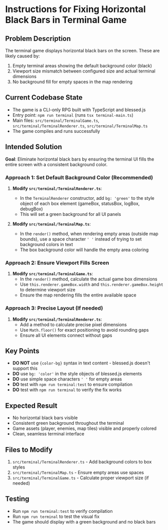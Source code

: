 # Instructions for Fixing Horizontal Black Bars in Terminal Game

## Problem Description

The terminal game displays horizontal black bars on the screen. These are likely caused by:

1. Empty terminal areas showing the default background color (black)
2. Viewport size mismatch between configured size and actual terminal dimensions
3. No background fill for empty spaces in the map rendering

## Current Codebase State

- The game is a CLI-only RPG built with TypeScript and blessed.js
- Entry point: `npm run terminal` (runs `tsx terminal-main.ts`)
- Main files: `src/terminal/TerminalGame.ts`, `src/terminal/TerminalRenderer.ts`, `src/terminal/TerminalMap.ts`
- The game compiles and runs successfully

## Intended Solution

**Goal**: Eliminate horizontal black bars by ensuring the terminal UI fills the entire screen with a consistent background color.

### Approach 1: Set Default Background Color (Recommended)

1. **Modify `src/terminal/TerminalRenderer.ts`**:
    - In the `TerminalRenderer` constructor, add `bg: 'green'` to the style object of each box element (gameBox, statusBox, logBox, debugBox)
    - This will set a green background for all UI panels

2. **Modify `src/terminal/TerminalMap.ts`**:
    - In the `render()` method, when rendering empty areas (outside map bounds), use a space character `' '` instead of trying to set background colors in text
    - The box background color will handle the empty area coloring

### Approach 2: Ensure Viewport Fills Screen

1. **Modify `src/terminal/TerminalGame.ts`**:
    - In the `render()` method, calculate the actual game box dimensions
    - Use `this.renderer.gameBox.width` and `this.renderer.gameBox.height` to determine viewport size
    - Ensure the map rendering fills the entire available space

### Approach 3: Precise Layout (If needed)

1. **Modify `src/terminal/TerminalRenderer.ts`**:
    - Add a method to calculate precise pixel dimensions
    - Use `Math.floor()` for exact positioning to avoid rounding gaps
    - Ensure all UI elements connect without gaps

## Key Points

- **DO NOT** use `{color-bg}` syntax in text content - blessed.js doesn't support this
- **DO** use `bg: 'color'` in the style objects of blessed.js elements
- **DO** use simple space characters `' '` for empty areas
- **DO** test with `npm run terminal:test` to ensure compilation
- **DO** test with `npm run terminal` to verify the fix works

## Expected Result

- No horizontal black bars visible
- Consistent green background throughout the terminal
- Game assets (player, enemies, map tiles) visible and properly colored
- Clean, seamless terminal interface

## Files to Modify

1. `src/terminal/TerminalRenderer.ts` - Add background colors to box styles
2. `src/terminal/TerminalMap.ts` - Ensure empty areas use spaces
3. `src/terminal/TerminalGame.ts` - Calculate proper viewport size (if needed)

## Testing

- Run `npm run terminal:test` to verify compilation
- Run `npm run terminal` to test the visual fix
- The game should display with a green background and no black bars
